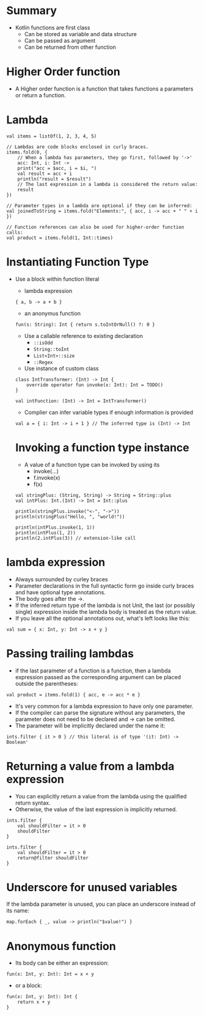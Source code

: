 # Summary
- Kotlin functions are first class 
    - Can be stored as variable and data structure
    - Can be passed as argument
    - Can be returned from other function
# Higher Order function
- A Higher order function is a function that takes functions a parameters or return a function.
# Lambda
```
val items = listOf(1, 2, 3, 4, 5)

// Lambdas are code blocks enclosed in curly braces.
items.fold(0, { 
    // When a lambda has parameters, they go first, followed by '->'
    acc: Int, i: Int -> 
    print("acc = $acc, i = $i, ") 
    val result = acc + i
    println("result = $result")
    // The last expression in a lambda is considered the return value:
    result
})

// Parameter types in a lambda are optional if they can be inferred:
val joinedToString = items.fold("Elements:", { acc, i -> acc + " " + i })

// Function references can also be used for higher-order function calls:
val product = items.fold(1, Int::times)
```
# Instantiating Function Type
- Use a block within function literal
    - lambda expression
    ```
    { a, b -> a + b }
    ```
    - an anonymus function
    ```
    fun(s: String): Int { return s.toIntOrNull() ?: 0 }
    ```
    - Use a callable reference to existing declaration
        - `::isOdd`
        - `String::toInt`
        - `List<Int>::size`
        - `::Regex`
    - Use instance of custom class
    ```
    class IntTransformer: (Int) -> Int {
        override operator fun invoke(x: Int): Int = TODO()
    }

    val intFunction: (Int) -> Int = IntTransformer()
    ```
    - Complier can infer variable types if enough information is provided
    ```
    val a = { i: Int -> i + 1 } // The inferred type is (Int) -> Int
    ```

    # Invoking a function type instance
    - A value of a function type can be invoked by using its 
        - invoke(...) 
        - f.invoke(x) 
        - f(x)
    ```
    val stringPlus: (String, String) -> String = String::plus
    val intPlus: Int.(Int) -> Int = Int::plus

    println(stringPlus.invoke("<-", "->"))
    println(stringPlus("Hello, ", "world!"))

    println(intPlus.invoke(1, 1))
    println(intPlus(1, 2))
    println(2.intPlus(3)) // extension-like call
    ```
# lambda expression
- Always surrounded by curley braces
- Parameter declarations in the full syntactic form go inside curly braces and have optional type annotations.
- The body goes after the ->.
- If the inferred return type of the lambda is not Unit, the last (or possibly single) expression inside the lambda body is treated as the return value.
- If you leave all the optional annotations out, what's left looks like this:
```
val sum = { x: Int, y: Int -> x + y }
```
# Passing trailing lambdas
- if the last parameter of a function is a function, then a lambda expression passed as the corresponding argument can be placed outside the parentheses:
```
val product = items.fold(1) { acc, e -> acc * e }
```
- It's very common for a lambda expression to have only one parameter.
- If the compiler can parse the signature without any parameters, the parameter does not need to be declared and -> can be omitted. 
- The parameter will be implicitly declared under the name it:
```
ints.filter { it > 0 } // this literal is of type '(it: Int) -> Boolean'
```
# Returning a value from a lambda expression﻿
- You can explicitly return a value from the lambda using the qualified return syntax. 
- Otherwise, the value of the last expression is implicitly returned.
```
ints.filter {
    val shouldFilter = it > 0
    shouldFilter
}

ints.filter {
    val shouldFilter = it > 0
    return@filter shouldFilter
}
```
# Underscore for unused variables﻿
If the lambda parameter is unused, you can place an underscore instead of its name:
```
map.forEach { _, value -> println("$value!") }
```
# Anonymous function
- Its body can be either an expression:

```
fun(x: Int, y: Int): Int = x + y
```
- or a block:
```
fun(x: Int, y: Int): Int {
    return x + y
}
```



